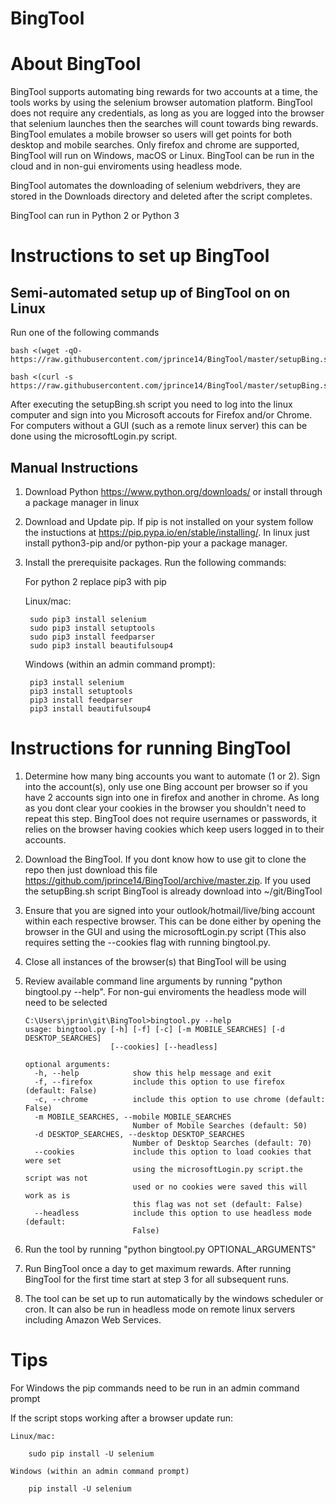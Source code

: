 # BingTool

# About BingTool

BingTool supports automating bing rewards for two accounts at a time, the tools works by using the selenium browser automation platform. BingTool does not require any credentials, as long as you are logged into the browser that selenium launches then the searches will count towards bing rewards. BingTool emulates a mobile browser so users will get points for both desktop and mobile searches. Only firefox and chrome are supported, BingTool will run on Windows, macOS or Linux. BingTool can be run in the cloud and in non-gui enviroments using headless mode.

BingTool automates the downloading of selenium webdrivers, they are stored in the Downloads directory and deleted after the script completes.
	
BingTool can run in Python 2 or Python 3
	
# Instructions to set up BingTool

## Semi-automated setup up of BingTool on on Linux

Run one of the following commands
	
	bash <(wget -qO- https://raw.githubusercontent.com/jprince14/BingTool/master/setupBing.sh)
	
	bash <(curl -s https://raw.githubusercontent.com/jprince14/BingTool/master/setupBing.sh)

After executing the setupBing.sh script you need to log into the linux computer and sign into you Microsoft accouts for Firefox and/or Chrome. For computers without a GUI (such as a remote linux server) this can be done using the microsoftLogin.py script.

## Manual Instructions

1) Download Python https://www.python.org/downloads/ or install through a package manager in linux

2) Download and Update pip. If pip is not installed on your system follow the instuctions at https://pip.pypa.io/en/stable/installing/. In linux just install python3-pip and/or python-pip your
a package manager.
	
3) Install the prerequisite packages. Run the following commands:

	For python 2 replace pip3 with pip

	Linux/mac:
	
		sudo pip3 install selenium
		sudo pip3 install setuptools 
		sudo pip3 install feedparser
		sudo pip3 install beautifulsoup4
		
	
	Windows (within an admin command prompt): 
	
		pip3 install selenium
		pip3 install setuptools
		pip3 install feedparser
		pip3 install beautifulsoup4
		

# Instructions for running BingTool

1) Determine how many bing accounts you want to automate (1 or 2). Sign into the account(s), only use one Bing account per browser so if you have 2 accounts sign into one in firefox and another in chrome. As long as you dont clear your cookies in the browser you shouldn't need to repeat this step. BingTool does not require usernames or passwords, it relies on the browser having cookies which keep users logged in to their accounts.

2) Download the BingTool. If you dont know how to use git to clone the repo then just download this file https://github.com/jprince14/BingTool/archive/master.zip. If you used the setupBing.sh script BingTool is already download into ~/git/BingTool

3) Ensure that you are signed into your outlook/hotmail/live/bing account within each respective browser. This can be done either by opening the browser in the GUI and using the microsoftLogin.py script (This also requires setting the --cookies flag with running bingtool.py. 

4) Close all instances of the browser(s) that BingTool will be using

5) Review available command line arguments by running "python bingtool.py --help". For non-gui enviroments the headless mode will need to be selected

	```
	C:\Users\jprin\git\BingTool>bingtool.py --help
	usage: bingtool.py [-h] [-f] [-c] [-m MOBILE_SEARCHES] [-d DESKTOP_SEARCHES]
	                   [--cookies] [--headless]
	
	optional arguments:
	  -h, --help            show this help message and exit
	  -f, --firefox         include this option to use firefox (default: False)
	  -c, --chrome          include this option to use chrome (default: False)
	  -m MOBILE_SEARCHES, --mobile MOBILE_SEARCHES
	                        Number of Mobile Searches (default: 50)
	  -d DESKTOP_SEARCHES, --desktop DESKTOP_SEARCHES
	                        Number of Desktop Searches (default: 70)
	  --cookies             include this option to load cookies that were set
	                        using the microsoftLogin.py script.the script was not
	                        used or no cookies were saved this will work as is
	                        this flag was not set (default: False)
	  --headless            include this option to use headless mode (default:
	                        False)

	```

6) Run the tool by running "python bingtool.py OPTIONAL_ARGUMENTS"

7) Run BingTool once a day to get maximum rewards. After running BingTool for the first time start at step 3 for all subsequent runs.

8) The tool can be set up to run automatically by the windows scheduler or cron. It can also be run in headless mode on remote linux servers including Amazon Web Services.


# Tips

For Windows the pip commands need to be run in an admin command prompt

If the script stops working after a browser update run:

	Linux/mac:
	
		sudo pip install -U selenium
		
	Windows (within an admin command prompt)
	
		pip install -U selenium
